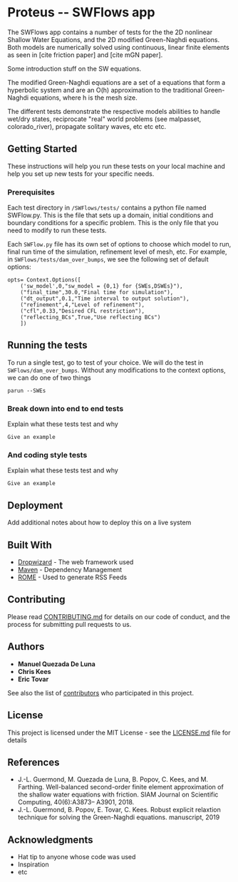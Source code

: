 # Proteus -- SWFlows app

The SWFlows app contains a number of tests for the the 2D nonlinear Shallow Water Equations, and the 2D modified Green-Naghdi equations. Both models are
numerically solved using continuous, linear finite elements as seen in
[cite friction paper] and [cite mGN paper].

Some introduction stuff on the SW equations.

The modified Green-Naghdi equations are a set of a equations that form a
hyperbolic system and are an O(h) approximation to the traditional Green-Naghdi
equations, where h is the mesh size.  

The different tests demonstrate the respective models abilities to handle wet/dry states, reciprocate "real" world problems (see malpasset, colorado_river),
propagate solitary waves, etc etc etc.

## Getting Started

These instructions will help you run these tests on your local machine and help
you set up new tests for your specific needs.

### Prerequisites

Each test directory in `/SWFlows/tests/` contains a python file named
SWFlow.py. This is the file that sets up a domain, initial conditions and
boundary conditions for a specific problem. This is the only file that you
need to modify to run these tests.

Each `SWFlow.py` file has its own set of options to choose which model to run,
final run time of the simulation, refinement level of mesh, etc. For example,
in `SWFlows/tests/dam_over_bumps`, we see the following set of default options:

```
opts= Context.Options([
    ('sw_model',0,"sw_model = {0,1} for {SWEs,DSWEs}"),
    ("final_time",30.0,"Final time for simulation"),
    ("dt_output",0.1,"Time interval to output solution"),
    ("refinement",4,"Level of refinement"),
    ("cfl",0.33,"Desired CFL restriction"),
    ("reflecting_BCs",True,"Use reflecting BCs")
    ])

```


## Running the tests

To run a single test, go to test of your choice. We will do the test in  `SWFlows/dam_over_bumps`. Without any modifications to the context options, we can do one of two things

```
parun --SWEs
```

### Break down into end to end tests

Explain what these tests test and why

```
Give an example
```

### And coding style tests

Explain what these tests test and why

```
Give an example
```

## Deployment

Add additional notes about how to deploy this on a live system

## Built With

* [Dropwizard](http://www.dropwizard.io/1.0.2/docs/) - The web framework used
* [Maven](https://maven.apache.org/) - Dependency Management
* [ROME](https://rometools.github.io/rome/) - Used to generate RSS Feeds

## Contributing

Please read [CONTRIBUTING.md](https://gist.github.com/PurpleBooth/b24679402957c63ec426) for details on our code of conduct, and the process for submitting pull requests to us.


## Authors

* **Manuel Quezada De Luna**
* **Chris Kees**
* **Eric Tovar**

See also the list of [contributors](https://github.com/your/project/contributors) who participated in this project.

## License

This project is licensed under the MIT License - see the [LICENSE.md](LICENSE.md) file for details

## References

* J.-L. Guermond, M. Quezada de Luna, B. Popov, C. Kees, and M. Farthing. Well-balanced second-order finite element approximation of the shallow water equations with friction. SIAM Journal on Scientific Computing, 40(6):A3873– A3901, 2018.
* J.-L. Guermond, B. Popov, E. Tovar, C. Kees. Robust explicit relaxtion technique for solving the Green-Naghdi equations.
manuscript, 2019

## Acknowledgments

* Hat tip to anyone whose code was used
* Inspiration
* etc
